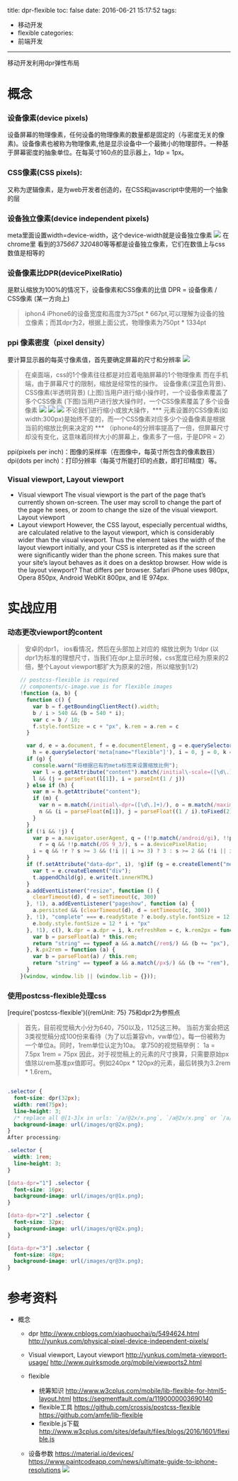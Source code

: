 title: dpr-flexible
toc: false
date: 2016-06-21 15:17:52
tags:
  - 移动开发
  - flexible
categories:
  - 前端开发
---

移动开发利用dpr弹性布局
<!--more-->

# 概念
### 设备像素(device pixels)
设备屏幕的物理像素，任何设备的物理像素的数量都是固定的（与密度无关的像素)。设备像素也被称为物理像素,他是显示设备中一个最微小的物理部件。一种基于屏幕密度的抽象单位。在每英寸160点的显示器上，1dp = 1px。

### CSS像素(CSS pixels): 
又称为逻辑像素，是为web开发者创造的，在CSS和javascript中使用的一个抽象的层

### 设备独立像素(device independent pixels)
meta里面设置width=device-width，这个device-width就是设备独立像素 
![](dpr-flexible/chrome1.png)
在chrome里  看到的375*667  320*480等等都是设备独立像素，它们在数值上与css数值是相等的

### 设备像素比DPR(devicePixelRatio)
是默认缩放为100%的情况下，设备像素和CSS像素的比值
DPR = 设备像素 / CSS像素 (某一方向上)
>iphon4 iPhone6的设备宽度和高度为375pt * 667pt,可以理解为设备的独立像素；而其dpr为2，根据上面公式，物理像素为750pt * 1334pt

### ppi  像素密度（pixel density）
要计算显示器的每英寸像素值，首先要确定屏幕的尺寸和分辨率
![](dpr-flexible/ppi1.png)

>在桌面端，css的1个像素往往都是对应着电脑屏幕的1个物理像素
而在手机端，由于屏幕尺寸的限制，缩放是经常性的操作。
设备像素(深蓝色背景)、CSS像素(半透明背景)
(上图)当用户进行缩小操作时，一个设备像素覆盖了多个CSS像素
(下图)当用户进行放大操作时，一个CSS像素覆盖了多个设备像素
![](dpr-flexible/dpr.jpg)
![](dpr-flexible/dpr1.gif)
![](dpr-flexible/dpr2.gif)
不论我们进行缩小或放大操作，*** 元素设置的CSS像素(如width:300px)是始终不变的，而一个CSS像素对应多少个设备像素是根据当前的缩放比例来决定的 ***
（iphone4的分辨率提高了一倍，但屏幕尺寸却没有变化，这意味着同样大小的屏幕上，像素多了一倍，于是DPR = 2）

ppi(pixels per inch)：图像的采样率（在图像中，每英寸所包含的像素数目）
dpi(dots per inch)：打印分辨率（每英寸所能打印的点数，即打印精度）等。

### Visual viewport, Layout viewport
- Visual viewport
The visual viewport is the part of the page that’s currently shown on-screen. The user may scroll to change the part of the page he sees, or zoom to change the size of the visual viewport.
Layout viewport
- Layout viewport
However, the CSS layout, especially percentual widths, are calculated relative to the layout viewport, which is considerably wider than the visual viewport.
Thus the element takes the width of the layout viewport initially, and your CSS is interpreted as if the screen were significantly wider than the phone screen. This makes sure that your site’s layout behaves as it does on a desktop browser.
How wide is the layout viewport? That differs per browser. Safari iPhone uses 980px, Opera 850px, Android WebKit 800px, and IE 974px.


# 实战应用
### 动态更改viewport的content

> 安卓的dpr1， ios看情况，然后在头部加上对应的 <html data-dpr="2" style="font-size: 75px;" dir="ltr">  <meta name="viewport" content="initial-scale=0.5, maximum-scale=0.5, minimum-scale=0.5, user-scalable=no"> 缩放比例为 1/dpr (以dpr1为标准的理想尺寸，当我们在dpr上显示时候，css宽度已经为原来的2倍，整个Layout viewport都扩大为原来的2倍，所以缩放到1/2)

```JavaScript
    // postcss-flexible is required
    // components/c-image.vue is for flexible images
    !function (a, b) {
      function c() {
        var b = f.getBoundingClientRect().width;
        b / i > 540 && (b = 540 * i);
        var c = b / 10;
        f.style.fontSize = c + "px", k.rem = a.rem = c
      }

      var d, e = a.document, f = e.documentElement, g = e.querySelector('meta[name="viewport"]'),
        h = e.querySelector('meta[name="flexible"]'), i = 0, j = 0, k = b.flexible || (b.flexible = {});
      if (g) {
        console.warn("将根据已有的meta标签来设置缩放比例");
        var l = g.getAttribute("content").match(/initial\-scale=([\d\.]+)/);
        l && (j = parseFloat(l[1]), i = parseInt(1 / j))
      } else if (h) {
        var m = h.getAttribute("content");
        if (m) {
          var n = m.match(/initial\-dpr=([\d\.]+)/), o = m.match(/maximum\-dpr=([\d\.]+)/);
          n && (i = parseFloat(n[1]), j = parseFloat((1 / i).toFixed(2))), o && (i = parseFloat(o[1]), j = parseFloat((1 / i).toFixed(2)))
        }
      }
      if (!i && !j) {
        var p = a.navigator.userAgent, q = (!!p.match(/android/gi), !!p.match(/iphone/gi)),
          r = q && !!p.match(/OS 9_3/), s = a.devicePixelRatio;
        i = q && !r ? s >= 3 && (!i || i >= 3) ? 3 : s >= 2 && (!i || i >= 2) ? 2 : 1 : 1, j = 1 / i
      }
      if (f.setAttribute("data-dpr", i), !g)if (g = e.createElement("meta"), g.setAttribute("name", "viewport"), g.setAttribute("content", "initial-scale=" + j + ", maximum-scale=" + j + ", minimum-scale=" + j + ", user-scalable=no"), f.firstElementChild) f.firstElementChild.appendChild(g); else {
        var t = e.createElement("div");
        t.appendChild(g), e.write(t.innerHTML)
      }
      a.addEventListener("resize", function () {
        clearTimeout(d), d = setTimeout(c, 300)
      }, !1), a.addEventListener("pageshow", function (a) {
        a.persisted && (clearTimeout(d), d = setTimeout(c, 300))
      }, !1), "complete" === e.readyState ? e.body.style.fontSize = 12 * i + "px" : e.addEventListener("DOMContentLoaded", function () {
        e.body.style.fontSize = 12 * i + "px"
      }, !1), c(), k.dpr = a.dpr = i, k.refreshRem = c, k.rem2px = function (a) {
        var b = parseFloat(a) * this.rem;
        return "string" == typeof a && a.match(/rem$/) && (b += "px"), b
      }, k.px2rem = function (a) {
        var b = parseFloat(a) / this.rem;
        return "string" == typeof a && a.match(/px$/) && (b += "rem"), b
      }
    }(window, window.lib || (window.lib = {}));

``````


### 使用postcss-flexible处理css
[require('postcss-flexible')({remUnit: 75} 75和dpr2为参照点
>首先，目前视觉稿大小分为640，750以及，1125这三种。
当前方案会把这3类视觉稿分成100份来看待（为了以后兼容vh，vw单位）。每一份被称为一个单位a。同时，1rem单位认定为10a。
拿750的视觉稿举例：
1a = 7.5px
1rem = 75px
因此，对于视觉稿上的元素的尺寸换算，只需要原始px值除以rem基准px值即可。例如240px * 120px的元素，最后转换为3.2rem * 1.6rem。

```css

.selector {
  font-size: dpr(32px);
  width: rem(75px);
  line-height: 3;
  /* replace all @[1-3]x in urls: `/a/@2x/x.png`, `/a@2x/x.png` or `/a/x@2x.png` */
  background-image: url(/images/qr@2x.png);
}
After processing:

.selector {
  width: 1rem;
  line-height: 3;
}

[data-dpr="1"] .selector {
  font-size: 16px;
  background-image: url(/images/qr@1x.png);
}

[data-dpr="2"] .selector {
  font-size: 32px;
  background-image: url(/images/qr@2x.png);
}

[data-dpr="3"] .selector {
  font-size: 48px;
  background-image: url(/images/qr@3x.png);
}
```

# 参考资料

- 概念
  - dpr
   http://www.cnblogs.com/xiaohuochai/p/5494624.html
   http://yunkus.com/physical-pixel-device-independent-pixels/
  - Visual viewport, Layout viewport
   http://yunkus.com/meta-viewport-usage/
   http://www.quirksmode.org/mobile/viewports2.html

  - flexible
    - 统筹知识
  http://www.w3cplus.com/mobile/lib-flexible-for-html5-layout.html
  https://segmentfault.com/a/1190000003690140
    - flexible工具
  https://github.com/crossjs/postcss-flexible
  https://github.com/amfe/lib-flexible
    - flexible.js下载
  http://www.w3cplus.com/sites/default/files/blogs/2016/1601/flexible.js

  - 设备参数
  https://material.io/devices/
  https://www.paintcodeapp.com/news/ultimate-guide-to-iphone-resolutions
  ![](dpr-flexible/Android-Design-Cheat-Sheet-highres.png)